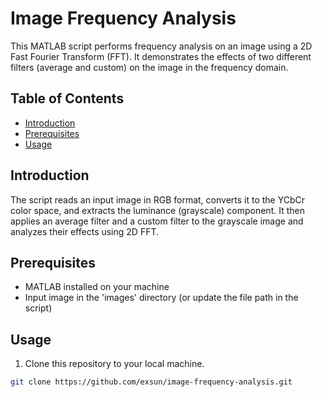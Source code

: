 # Image Frequency Analysis

This MATLAB script performs frequency analysis on an image using a 2D Fast Fourier Transform (FFT). It demonstrates the effects of two different filters (average and custom) on the image in the frequency domain.

## Table of Contents

- [Introduction](#introduction)
- [Prerequisites](#prerequisites)
- [Usage](#usage)


## Introduction

The script reads an input image in RGB format, converts it to the YCbCr color space, and extracts the luminance (grayscale) component. It then applies an average filter and a custom filter to the grayscale image and analyzes their effects using 2D FFT.

## Prerequisites

- MATLAB installed on your machine
- Input image in the 'images' directory (or update the file path in the script)

## Usage

1. Clone this repository to your local machine.

```bash
git clone https://github.com/exsun/image-frequency-analysis.git
